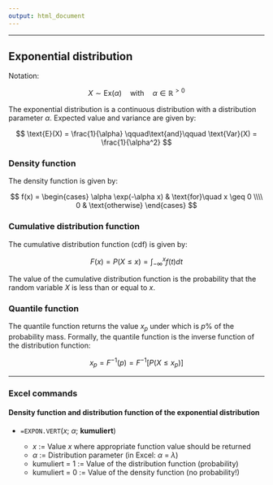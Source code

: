 ```yaml
---
output: html_document
---
```


***

## Exponential distribution

Notation:

$$ X \sim \text{Ex}(\alpha) \quad\text{with}\quad \alpha \in \mathbb{R}^{>0} $$

The exponential distribution is a continuous distribution with a distribution parameter $\alpha$.
Expected value and variance are given by:

$$ \text{E}(X) = \frac{1}{\alpha} \qquad\text{and}\qquad \text{Var}(X) = \frac{1}{\alpha^2} $$

### Density function

The density function is given by:

$$ f(x) = \begin{cases} \alpha \exp(-\alpha x) & \text{for}\quad x \geq 0 \\\\
0 & \text{otherwise} \end{cases} $$

### Cumulative distribution function

The cumulative distribution function (cdf) is given by:

$$ F(x) = P(X \leq x) = \int^{x}_{-\infty}f(t) dt $$

The value of the cumulative distribution function is the probability that the random variable $X$ is less than or equal to $x$.

### Quantile function

The quantile function returns the value $x_p$ under which is $p$%  of the probability mass.
Formally, the quantile function is the inverse function of the distribution function:

$$ x_p = F^{-1}(p) = F^{-1}[P(X \leq x_p)]$$

---

### Excel commands

#### Density function and distribution function of the exponential distribution

+ `=EXPON.VERT`($x$; $\alpha$; **kumuliert**)

    + $x$ := Value $x$ where appropriate function value should be returned
    + $\alpha$ := Distribution parameter (in Excel: $\alpha$ =  $\lambda$)
    + kumuliert = 1 := Value of the distribution function (probability)
    + kumuliert = 0 := Value of the density function (no probability!)
